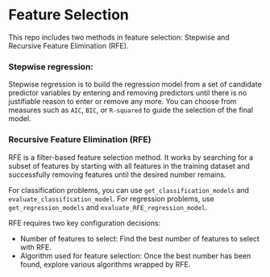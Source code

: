 # Feature Selection

This repo includes two methods in feature selection: Stepwise and Recursive Feature Elimination (RFE).

### Stepwise regression:
Stepwise regression is to build the regression model from a set of candidate predictor variables
by entering and removing predictors until there is no justifiable reason to enter or remove any more. You can choose from measures such as `AIC`, `BIC`, or `R-squared` to guide the selection of the final model.

### Recursive Feature Elimination (RFE)
RFE is a filter-based feature selection method. It works by searching for a subset of features by starting with all features in the training dataset
and successfully removing features until the desired number remains. 

For classification problems, you can use `get_classification_models` and `evaluate_classification_model`. For regression problems, use `get_regression_models` and `evaluate_RFE_regression_model`.

RFE requires two key configuration decisions:

- Number of features to select: Find the best number of features to select with RFE.
- Algorithm used for feature selection: Once the best number has been found, explore various algorithms wrapped by RFE.